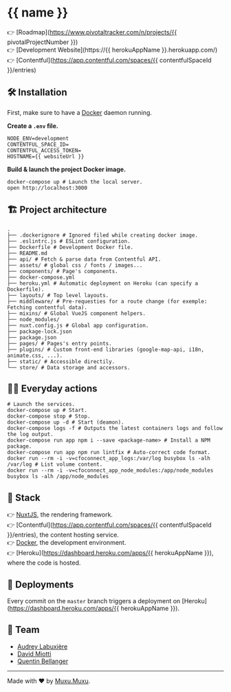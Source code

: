 # {{ name }}

👉 [Roadmap](https://www.pivotaltracker.com/n/projects/{{ pivotalProjectNumber }})<br/>
👉 [Development Website](https://{{ herokuAppName }}.herokuapp.com/)<br/>
👉 [Contentful](https://app.contentful.com/spaces/{{ contentfulSpaceId }}/entries)<br/>

## 🛠 Installation

First, make sure to have a [Docker](https://docker.com) daemon running.

__Create a `.env` file.__

```shell
NODE_ENV=development
CONTENTFUL_SPACE_ID=
CONTENTFUL_ACCESS_TOKEN=
HOSTNAME={{ websiteUrl }}
```

__Build & launch the project Docker image.__

```shell
docker-compose up # Launch the local server.
open http://localhost:3000
```

## 🏗 Project architecture

```shell
.
├── .dockerignore # Ignored filed while creating docker image.
├── .eslintrc.js # ESLint configuration.
├── Dockerfile # Development Docker file.
├── README.md
├── api/ # Fetch & parse data from Contentful API.
├── assets/ # global css / fonts / images...
├── components/ # Page's components.
├── docker-compose.yml
├── heroku.yml # Automatic deployment on Heroku (can specify a Dockerfile).
├── layouts/ # Top level layouts.
├── middleware/ # Pre-requesties for a route change (for exemple: Fetching contentful data).
├── mixins/ # Global VueJS component helpers.
├── node_modules/
├── nuxt.config.js # Global app configuration.
├── package-lock.json
├── package.json
├── pages/ # Pages's entry points.
├── plugins/ # Custom front-end libraries (google-map-api, i18n, animate.css, ...).
├── static/ # Accessible directily.
└── store/ # Data storage and accessors.
```

## 👩‍💻 Everyday actions

```shell
# Launch the services.
docker-compose up # Start.
docker-compose stop # Stop.
docker-compose up -d # Start (deamon).
docker-compose logs -f # Outputs the latest containers logs and follow the log output.
docker-compose run app npm i --save <package-name> # Install a NPM package.
docker-compose run app npm run lintfix # Auto-correct code format.
docker run --rm -i -v=cfoconnect_app_logs:/var/log busybox ls -alh /var/log # List volume content.
docker run --rm -i -v=cfoconnect_app_node_modules:/app/node_modules busybox ls -alh /app/node_modules
```

## 🥞 Stack

👉 [NuxtJS](https://nuxtjs.org/), the rendering framework.<br/>
👉 [Contentful](https://app.contentful.com/spaces/{{ contentfulSpaceId }}/entries), the content hosting service.<br/>
👉 [Docker](https://docker.com), the development environment.<br/>
👉 [Heroku](https://dashboard.heroku.com/apps/{{ herokuAppName }}), where the code is hosted.<br/>

## 💫 Deployments

Every commit on the `master` branch triggers a deployment on [Heroku](https://dashboard.heroku.com/apps/{{ herokuAppName }}).

## 🎳 Team

- [Audrey Labuxière](mailto:audrey@muxumuxu.com)
- [David Miotti](mailto:david@muxumuxu.com)
- [Quentin Bellanger](mailto:quentin@muxumuxu.com)

---

Made with ❤ by [Muxu.Muxu](https://muxumuxu.com).
